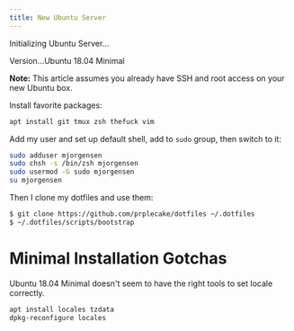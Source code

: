 ```yaml
---
title: New Ubuntu Server
---
```


Initializing Ubuntu Server...

Version...Ubuntu 18.04 Minimal

**Note:** This article assumes you already have SSH and root access on your new Ubuntu box.

Install favorite packages:
```sh
apt install git tmux zsh thefuck vim
```

Add my user and set up default shell, add to `sudo` group, then switch to it:
```sh
sudo adduser mjorgensen
sudo chsh -s /bin/zsh mjorgensen
sudo usermod -G sudo mjorgensen
su mjorgensen
```

Then I clone my dotfiles and use them:
```sh
$ git clone https://github.com/prplecake/dotfiles ~/.dotfiles
$ ~/.dotfiles/scripts/bootstrap
```

# Minimal Installation Gotchas

Ubuntu 18.04 Minimal doesn't seem to have the right tools to set locale correctly.
```sh
apt install locales tzdata
dpkg-reconfigure locales
```
